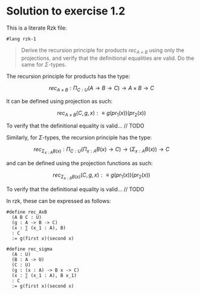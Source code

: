 # Solution to exercise 1.2

This is a literate Rzk file:

```rzk
#lang rzk-1
```
> Derive the recursion principle for products $rec_{A\times B}$ using only the projections, and verify that the definitional equalities are valid. Do the same for $\Sigma$-types.

The recursion principle for products has the type:

$$ rec_{A\times B} : \Pi_{C:U}(A \to B \to C) \to A \times B \to C $$

It can be defined using projection as such:

$$ rec_{A\times B}(C, g, x) :\equiv g(pr_1(x))(pr_2(x)) $$

To verify that the definitional equality is valid... // TODO

Similarly, for $\Sigma$-types, the recursion principle has the type:

$$ rec_{\Sigma_{x:A}B(x)} : \Pi_{C:U}(\Pi_{x:A} B(x) \to C) \to (\Sigma_{x:A} B(x)) \to C $$

and can be defined using the projection functions <!--($pr_1 :(\Sigma_{x:A} B(x)) \to A$ and $pr_2 : \Pi_{p:\Sigma_{x:A}B(x)}B(pr_1(p))$)--> as such:

$$ rec_{\Sigma_{x:A}B(x)}(C, g, x) :\equiv g(pr_1(x))(pr_2(x)) $$

To verify that the definitional equality is valid... // TODO

In rzk, these can be expressed as follows:

```rzk
#define rec_AxB
  (A B C : U)
  (g : A -> B -> C)
  (x : ∑ (x_1 : A), B)
  : C
  := g(first x)(second x)

#define rec_sigma
  (A : U)
  (B : A -> U)
  (C : U)
  (g : (x : A) -> B x -> C)
  (x : ∑ (x_1 : A), B x_1)
  : C
  := g(first x)(second x)
```
